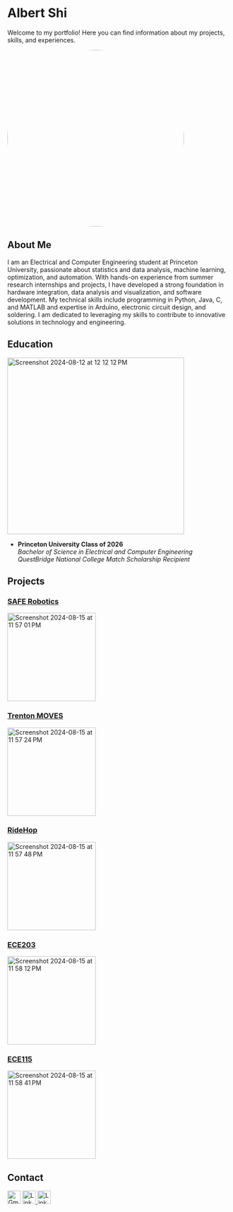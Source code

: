# Albert Shi

Welcome to my portfolio! Here you can find information about my projects, skills, and experiences.

<img src="https://github.com/user-attachments/assets/a827c922-7896-4bd8-b26a-984a97d0febd" alt="Albert Shi Photo" style="width: 400px; height: 400px; object-fit: cover; border-radius: 50%;"/>

## About Me

I am an Electrical and Computer Engineering student at Princeton University, passionate about statistics and data analysis, machine learning, optimization, and automation. With hands-on experience from summer research internships and projects, I have developed a strong foundation in hardware integration, data analysis and visualization, and software development. My technical skills include programming in Python, Java, C, and MATLAB and expertise in Arduino, electronic circuit design, and soldering. I am dedicated to leveraging my skills to contribute to innovative solutions in technology and engineering.

## Education

<img width="400" alt="Screenshot 2024-08-12 at 12 12 12 PM" src="https://github.com/user-attachments/assets/543cd9d7-0305-41c8-992a-9556ab1b007f">

- **Princeton University Class of 2026**  
  *Bachelor of Science in Electrical and Computer Engineering*  
  *QuestBridge National College Match Scholarship Recipient*

## Projects

### [SAFE Robotics](https://albertshi31.github.io/SAFE%20Robotics)

<img width="200" alt="Screenshot 2024-08-15 at 11 57 01 PM" src="https://github.com/user-attachments/assets/2fa729fb-3f2b-47a3-82f0-a039ad425a78">

### [Trenton MOVES](https://albertshi31.github.io/Trenton%20MOVES)

<img width="200" alt="Screenshot 2024-08-15 at 11 57 24 PM" src="https://github.com/user-attachments/assets/048fdbeb-b185-4824-bafd-30398e92e9a8">

### [RideHop](https://albertshi31.github.io/RideHop)

<img width="200" alt="Screenshot 2024-08-15 at 11 57 48 PM" src="https://github.com/user-attachments/assets/83001636-6615-4ab4-a3d7-eb443691fce7">

### [ECE203](https://albertshi31.github.io/ECE203)

<img width="200" alt="Screenshot 2024-08-15 at 11 58 12 PM" src="https://github.com/user-attachments/assets/017bca7a-4fc2-4f4a-8164-4ce6e4f073ae">

### [ECE115](https://albertshi31.github.io/ECE115)

[<img width="200" alt="Screenshot 2024-08-15 at 11 58 41 PM" src="https://github.com/user-attachments/assets/103fa2ac-3f4b-4b7e-a99f-26f7691d8014">](https://albertshi31.github.io/ECE115)

## Contact

<a href="mailto:albert.shi31@gmail.com" target="_blank"><img src="https://upload.wikimedia.org/wikipedia/commons/7/7e/Gmail_icon_%282020%29.svg" alt="Gmail Icon" style="width: 30px; height:30px;"/></a>
<a href="https://www.linkedin.com/in/albert-shi-452857250/" target="_blank">
  <img src="https://upload.wikimedia.org/wikipedia/commons/c/ca/LinkedIn_logo_initials.png" alt="LinkedIn Icon" style="width: 30px; height:30px;"/>
</a>
<a href="https://github.com/albertshi31" target="_blank">
  <img src="https://upload.wikimedia.org/wikipedia/commons/9/91/Octicons-mark-github.svg" alt="LinkedIn Icon" style="width: 30px; height:30px;"/>
</a>
